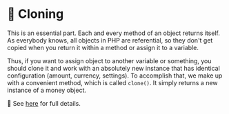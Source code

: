 # 📄 Cloning

This is an essential part. Each and every method of an object returns itself.
As everybody knows, all objects in PHP are referential, so they don't get copied when you return it within a method or assign it to a variable.

Thus, if you want to assign object to another variable or something, you should clone it and work with an absolutely new instance that has identical configuration (amount, currency, settings).
To accomplish that, we make up with a convenient method, which is called `clone()`. It simply returns a new instance of a money object.

👀 See [here](/docs/04_money/object/clone.md) for full details.

